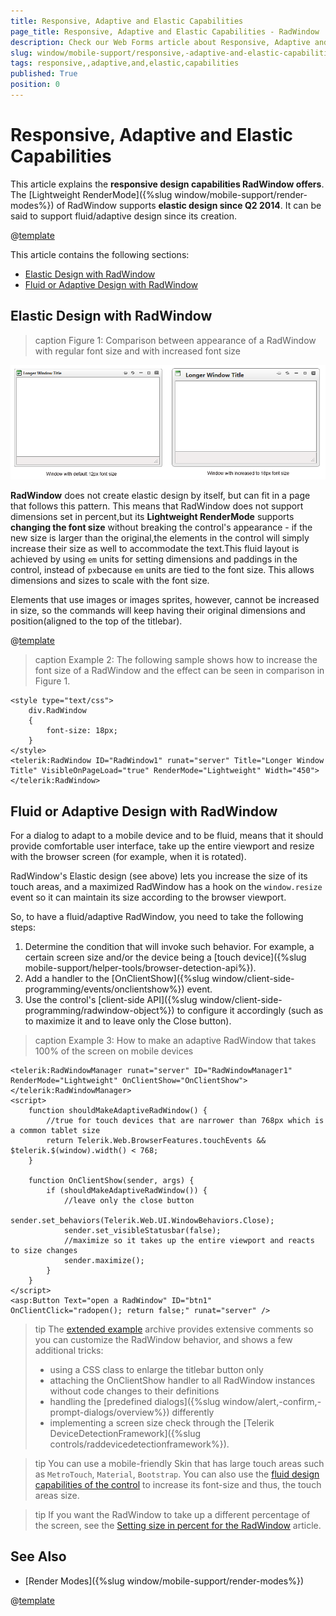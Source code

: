 ```yaml
---
title: Responsive, Adaptive and Elastic Capabilities
page_title: Responsive, Adaptive and Elastic Capabilities - RadWindow
description: Check our Web Forms article about Responsive, Adaptive and Elastic Capabilities.
slug: window/mobile-support/responsive,-adaptive-and-elastic-capabilities
tags: responsive,,adaptive,and,elastic,capabilities
published: True
position: 0
---
```


# Responsive, Adaptive and Elastic Capabilities

This article explains the **responsive design capabilities RadWindow offers**.	The [Lightweight RenderMode]({%slug window/mobile-support/render-modes%}) of RadWindow supports	**elastic design since Q2 2014**. It can be said to support fluid/adaptive design since its creation.

@[template](/_templates/common/render-mode.md#resp-design-desc "slug-el: no, slug-fl: no")

This article contains the following sections:
* [Elastic Design with RadWindow](#elastic-design-with-radwindow)
* [Fluid or Adaptive Design with RadWindow](#fluid-or-adaptive-design-with-radwindow)



## Elastic Design with RadWindow

>caption Figure 1: Comparison between appearance of a RadWindow with regular font size and with increased font size

![window-changed-font-size-comparison](images/window-changed-font-size-comparison.png)

**RadWindow** does not create elastic design by itself, but can fit in a page that follows this pattern. This means that RadWindow does not support dimensions set in percent,but its **Lightweight RenderMode** supports **changing the font size** without breaking the control's appearance - if the new size is larger than the original,the elements in the control will simply increase their size as well to accommodate the text.This fluid layout is achieved by using `em` units for setting dimensions and paddings in the control, instead of `px`because `em` units are tied to the font size. This allows dimensions and sizes to scale with the font size.

Elements that use images or images sprites, however, cannot be increased in size, so the commands will keep having their original dimensions and position(aligned to the top of the titlebar).

@[template](/_templates/common/font-size-notes.md#note-and-example "control: RadWindow")

>caption Example 2: The following sample shows how to increase the font size of a RadWindow and the effect can be seen in comparison in Figure 1.

````ASP.NET
<style type="text/css">
	div.RadWindow
	{
		font-size: 18px;
	}
</style>
<telerik:RadWindow ID="RadWindow1" runat="server" Title="Longer Window Title" VisibleOnPageLoad="true" RenderMode="Lightweight" Width="450">
</telerik:RadWindow>
````

## Fluid or Adaptive Design with RadWindow

For a dialog to adapt to a mobile device and to be fluid, means that it should provide comfortable user interface, take up the entire viewport and resize with the browser screen (for example, when it is rotated).

RadWindow's Elastic design (see above) lets you increase the size of its touch areas, and a maximized RadWindow has a hook on the `window.resize` event so it can maintain its size according to the browser viewport. 

So, to have a fluid/adaptive RadWindow, you need to take the following steps:

1. Determine the condition that will invoke such behavior. For example, a certain screen size and/or the device being a [touch device]({%slug mobile-support/helper-tools/browser-detection-api%}).
2. Add a handler to the [OnClientShow]({%slug window/client-side-programming/events/onclientshow%}) event.
3. Use the control's [client-side API]({%slug window/client-side-programming/radwindow-object%}) to configure it accordingly (such as to maximize it and to leave only the Close button).

>caption Example 3: How to make an adaptive RadWindow that takes 100% of the screen on mobile devices

````ASP.NET
<telerik:RadWindowManager runat="server" ID="RadWindowManager1" RenderMode="Lightweight" OnClientShow="OnClientShow">
</telerik:RadWindowManager>
<script>
	function shouldMakeAdaptiveRadWindow() {
		//true for touch devices that are narrower than 768px which is a common tablet size
		return Telerik.Web.BrowserFeatures.touchEvents && $telerik.$(window).width() < 768;
	}

	function OnClientShow(sender, args) {
		if (shouldMakeAdaptiveRadWindow()) {
			//leave only the close button
			sender.set_behaviors(Telerik.Web.UI.WindowBehaviors.Close);
			sender.set_visibleStatusbar(false);
			//maximize so it takes up the entire viewport and reacts to size changes
			sender.maximize();
		}
	}
</script>
<asp:Button Text="open a RadWindow" ID="btn1" OnClientClick="radopen(); return false;" runat="server" />
````

>tip The [extended example](extensive-fluid-example.zip) archive provides extensive comments so you can customize the RadWindow behavior, and shows a few additional tricks:
>
> * using a CSS class to enlarge the titlebar button only
> * attaching the OnClientShow handler to all RadWindow instances without code changes to their definitions
> * handling the [predefined dialogs]({%slug window/alert,-confirm,-prompt-dialogs/overview%}) differently
> * implementing a screen size check through the [Telerik DeviceDetectionFramework]({%slug controls/raddevicedetectionframework%}).

>tip You can use a mobile-friendly Skin that has large touch areas such as `MetroTouch`, `Material`, `Bootstrap`. You can also use the [fluid design capabilities of the control](#elastic-design-with-radwindow) to increase its font-size and thus, the touch areas size.

>tip If you want the RadWindow to take up a different percentage of the screen, see the [Setting size in percent for the RadWindow](https://www.telerik.com/support/kb/aspnet-ajax/window/details/setting-size-in-percent-for-the-radwindow) article.

## See Also

 * [Render Modes]({%slug window/mobile-support/render-modes%})

@[template](/_templates/common/font-size-notes.md#related-resources)
